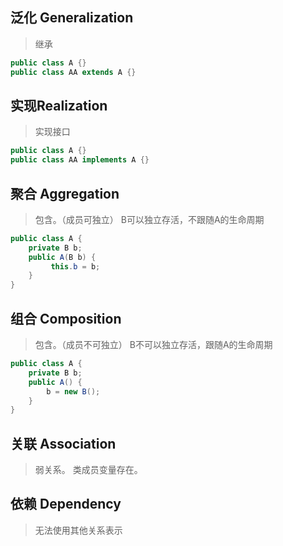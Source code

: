 ## 泛化 Generalization
> 继承  
```java
public class A {}
public class AA extends A {}
```

## 实现Realization
> 实现接口
```java
public class A {}
public class AA implements A {}
```

## 聚合 Aggregation
> 包含。（成员可独立） B可以独立存活，不跟随A的生命周期
```java
public class A {
    private B b;
    public A(B b) {
         this.b = b;
    }
}
```

## 组合 Composition
> 包含。（成员不可独立） B不可以独立存活，跟随A的生命周期
```java
public class A {
    private B b;
    public A() {
        b = new B();
    }
}
```

## 关联 Association
> 弱关系。 类成员变量存在。

## 依赖 Dependency
> 无法使用其他关系表示

